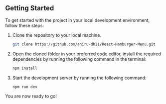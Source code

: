 ## Getting Started

To get started with the project in your local development environment, follow
these steps:

1. Clone the repository to your local machine.

   ```bash
   git clone https://github.com/aniru-dh21/React-Hamburger-Menu.git
   ```

2. Open the cloned folder in your preferred code editor, install the required
   dependencies by running the following command in the terminal:

   ```bash
   npm install
   ```

3. Start the development server by running the following command:

   ```bash
   npm run dev
   ```

You are now ready to go!
